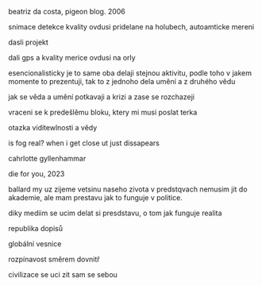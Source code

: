 beatriz da costa, pigeon blog. 2006


snimace detekce kvality ovdusi pridelane na holubech, autoamticke mereni


dasli projekt

dali gps a kvality merice ovdusi na orly


esencionalisticky je to same 
oba delaji stejnou aktivitu, podle toho v jakem momente to prezentuji, tak to z jednoho dela umění a z druhého vědu



jak se věda a umění potkavaji a krizi a zase se rozchazeji






vraceni se k predešlěmu bloku, ktery mi musi poslat terka


otazka viditewlnosti a vědy

is fog real? when i get close ut just dissapears



cahrlotte gyllenhammar

die for you, 2023


ballard
my uz zijeme vetsinu naseho zivota v predstqvach
nemusim jit do akademie, ale mam prestavu jak to funguje v politice.

diky mediim se ucim delat si presdstavu, o tom jak funguje realita


republika dopisů



globální vesnice




rozpínavost směrem dovnitř


civilizace se uci zit sam se sebou
